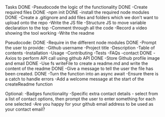 Tasks
DONE -Pseudocode the logic of the functionality
DONE -Create required files
DONE -npm init
DONE -install the required node modules
DONE -Create a .gitignore and add files and folders which we don't want to upload onto the repo
-Write the JS file
-Structure JS to move variable declaration to the top
-Comment through all the code
-Record a video showing the tool working
-Write the readme


Pseudocode:
DONE -Require in the different node modules
DONE -Prompt the user to provide:
    -Github username
    -Project title
    -Description
    -Table of contents
    -Installation
    -Usage
    -Contributing
    -Tests
    -FAQs
    -contact
DONE -Axios to perform API call using github API
DONE -Store Github profile image and email
DONE -Use fs writeFile to create a readme.md and write the content of the readme
DONE -Give a message to tell the user the file has been created.
DONE -Turn the function into an async await
-Ensure there is a catch to handle errors
-Add a welcome message at the start of the createReadme function

Optional:
-Badges functionality
-Specific extra contact details - select from a list of contact options, then prompt the user to enter something for each one selected
-Are you happy for your github email address to be used as your contact email?